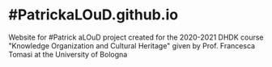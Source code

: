 # #PatrickaLOuD.github.io
Website for #Patrick aLOuD project created for the 2020-2021 DHDK course "Knowledge Organization and Cultural Heritage" given by Prof. Francesca Tomasi at the University of Bologna
